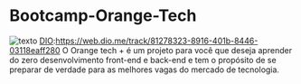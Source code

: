 # Bootcamp-Orange-Tech
![texto](img/markdown.png)
[DIO](link):https://web.dio.me/track/81278323-8916-401b-8446-03118eaff280
O Orange tech + é um projeto para você que deseja aprender do zero desenvolvimento front-end e back-end e tem o propósito de se preparar de verdade para as melhores vagas do mercado de tecnologia.
